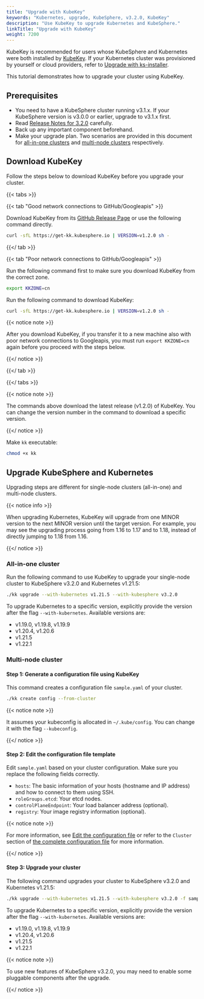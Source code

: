 ```yaml
---
title: "Upgrade with KubeKey"
keywords: "Kubernetes, upgrade, KubeSphere, v3.2.0, KubeKey"
description: "Use KubeKey to upgrade Kubernetes and KubeSphere."
linkTitle: "Upgrade with KubeKey"
weight: 7200
---
```

KubeKey is recommended for users whose KubeSphere and Kubernetes were both installed by [KubeKey](../../installing-on-linux/introduction/kubekey/). If your Kubernetes cluster was provisioned by yourself or cloud providers, refer to [Upgrade with ks-installer](../upgrade-with-ks-installer/).

This tutorial demonstrates how to upgrade your cluster using KubeKey.

## Prerequisites

- You need to have a KubeSphere cluster running v3.1.x. If your KubeSphere version is v3.0.0 or earlier, upgrade to v3.1.x first.
- Read [Release Notes for 3.2.0](../../release/release-v320/) carefully.
- Back up any important component beforehand.
- Make your upgrade plan. Two scenarios are provided in this document for [all-in-one clusters](#all-in-one-cluster) and [multi-node clusters](#multi-node-cluster) respectively.

## Download KubeKey

Follow the steps below to download KubeKey before you upgrade your cluster.

{{< tabs >}}

{{< tab "Good network connections to GitHub/Googleapis" >}}

Download KubeKey from its [GitHub Release Page](https://github.com/kubesphere/kubekey/releases) or use the following command directly.

```bash
curl -sfL https://get-kk.kubesphere.io | VERSION=v1.2.0 sh -
```

{{</ tab >}}

{{< tab "Poor network connections to GitHub/Googleapis" >}}

Run the following command first to make sure you download KubeKey from the correct zone.

```bash
export KKZONE=cn
```

Run the following command to download KubeKey:

```bash
curl -sfL https://get-kk.kubesphere.io | VERSION=v1.2.0 sh -
```

{{< notice note >}}

After you download KubeKey, if you transfer it to a new machine also with poor network connections to Googleapis, you must run `export KKZONE=cn` again before you proceed with the steps below.

{{</ notice >}} 

{{</ tab >}}

{{</ tabs >}}

{{< notice note >}}

The commands above download the latest release (v1.2.0) of KubeKey. You can change the version number in the command to download a specific version.

{{</ notice >}} 

Make `kk` executable:

```bash
chmod +x kk
```

## Upgrade KubeSphere and Kubernetes

Upgrading steps are different for single-node clusters (all-in-one) and multi-node clusters.

{{< notice info >}}

When upgrading Kubernetes, KubeKey will upgrade from one MINOR version to the next MINOR version until the target version. For example, you may see the upgrading process going from 1.16 to 1.17 and to 1.18, instead of directly jumping to 1.18 from 1.16.

{{</ notice >}}

### All-in-one cluster

Run the following command to use KubeKey to upgrade your single-node cluster to KubeSphere v3.2.0 and Kubernetes v1.21.5:

```bash
./kk upgrade --with-kubernetes v1.21.5 --with-kubesphere v3.2.0
```

To upgrade Kubernetes to a specific version, explicitly provide the version after the flag `--with-kubernetes`. Available versions are:

- v1.19.0, v1.19.8, v1.19.9
- v1.20.4, v1.20.6
- v1.21.5
- v1.22.1

### Multi-node cluster

#### Step 1: Generate a configuration file using KubeKey

This command creates a configuration file `sample.yaml` of your cluster.

```bash
./kk create config --from-cluster
```

{{< notice note >}}

It assumes your kubeconfig is allocated in `~/.kube/config`. You can change it with the flag `--kubeconfig`.

{{</ notice >}}

#### Step 2: Edit the configuration file template

Edit `sample.yaml` based on your cluster configuration. Make sure you replace the following fields correctly.

- `hosts`: The basic information of your hosts (hostname and IP address) and how to connect to them using SSH.
- `roleGroups.etcd`: Your etcd nodes.
- `controlPlaneEndpoint`: Your load balancer address (optional).
- `registry`: Your image registry information (optional).

{{< notice note >}}

For more information, see [Edit the configuration file](../../installing-on-linux/introduction/multioverview/#2-edit-the-configuration-file) or refer to the `Cluster` section of [the complete configuration file](https://github.com/kubesphere/kubekey/blob/release-1.1/docs/config-example.md) for more information.

{{</ notice >}}

#### Step 3: Upgrade your cluster
The following command upgrades your cluster to KubeSphere v3.2.0 and Kubernetes v1.21.5:

```bash
./kk upgrade --with-kubernetes v1.21.5 --with-kubesphere v3.2.0 -f sample.yaml
```

To upgrade Kubernetes to a specific version, explicitly provide the version after the flag `--with-kubernetes`. Available versions are:

- v1.19.0, v1.19.8, v1.19.9
- v1.20.4, v1.20.6
- v1.21.5
- v1.22.1

{{< notice note >}}

To use new features of KubeSphere v3.2.0, you may need to enable some pluggable components after the upgrade.

{{</ notice >}} 